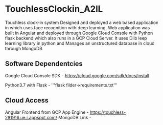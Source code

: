 # TouchlessClockin_A2IL
Touchless clock-in system Designed and deployed a web based application in which uses face recognition with deep learning. Web application was built in Angular and deployed through Google Cloud Console with Python flask backend which also runs in a GCP Cloud Server. It uses Dlib leep learning library in python and Manages an unstructured database in cloud through MongoDB.

## Software Dependentcies
Google Cloud Console SDK - https://cloud.google.com/sdk/docs/install

Python3.7 with Flask -  '''flask filder->requirements.txt'''

## Cloud Access

Angular Frontend from GCP App Engine - https://touchless-281916.ue.r.appspot.com/
MongoDB Link - 
